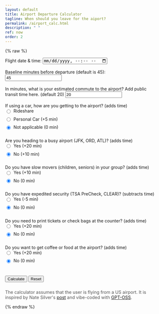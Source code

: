 ```yaml
---
layout: default
title: Airport Departure Calculator
tagline: When should you leave for the aiport?
permalink: /airport_calc.html
description: " "
ref: now
order: 2
---
```


{% raw %}

<style>
  /* 1️⃣  Space the radio buttons and align the text */
  .radio-group label {
    display: flex;            /* line up the radio button with its label text */
    align-items: center;      /* vertical centering */
    margin-bottom: .6rem;     /* space between each radio option */
    cursor: pointer;          /* nicer UX */
  }
  .radio-group input[type="radio"] {
    margin-right: .6rem;      /* gap between the button and the text */
    flex-shrink: 0;           /* keep the button from shrinking */
  }
</style>

<form id="calcForm" autocomplete="off">
  <div class="form-group">
    <label for="flightDateTime">Flight date & time:</label>
    <input type="datetime-local" id="flightDateTime" required>
  </div>

<br>
  <div class="form-group">
    <label for="baseline">Baseline minutes before departure (default is 45):</label>
    <input type="number" id="baseline" min="1" value="45" required>
  </div>

<br>

  <div class="form-group">
    <label for="commute">In minutes, what is your estimated commute to the airport? Add public transit time here. (default 20)</label>
    <input type="number" id="commute" min="0" value="20" required>
  </div>

<br>

  <div class="form-group">
    <label>If using a car, how are you getting to the airport? (adds time)</label>
    <div class="radio-group">
      <label><input type="radio" name="transport" value="rideshare">Rideshare</label>
      <label><input type="radio" name="transport" value="car" checked>Personal Car (+5 min)</label>
      <label><input type="radio" name="transport" value="no" checked>Not applicable (0 min)</label>
    </div>
  </div>

<br>

  <div class="form-group">
    <label>Are you heading to a busy airport (JFK, ORD, ATL)? (adds time)</label>
    <div class="radio-group">
      <label><input type="radio" name="busyAirport" value="yes">Yes (+20 min)</label>
      <label><input type="radio" name="busyAirport" value="no" checked>No (+10 min)</label>
    </div>
  </div>

<br>

  <div class="form-group">
    <label>Do you have slow movers (children, seniors) in your group? (adds time)</label>
    <div class="radio-group">
      <label><input type="radio" name="slowMovers" value="yes">Yes (+10 min)</label>
      <label><input type="radio" name="slowMovers" value="no" checked>No (0 min)</label>
    </div>
  </div>

<br>

  <div class="form-group">
    <label>Do you have expedited security (TSA PreCheck, CLEAR)? (subtracts time)</label>
    <div class="radio-group">
      <label><input type="radio" name="expedited" value="yes">Yes (-5 min)</label>
      <label><input type="radio" name="expedited" value="no" checked>No (0 min)</label>
    </div>
  </div>
<br>


  <div class="form-group">
    <label>Do you need to print tickets or check bags at the counter? (adds time)</label>
    <div class="radio-group">
      <label><input type="radio" name="checkin" value="yes">Yes (+20 min)</label>
      <label><input type="radio" name="checkin" value="no" checked>No (0 min)</label>
    </div>
  </div>

<br>

  <div class="form-group">
    <label>Do you want to get coffee or food at the airport? (adds time)</label>
    <div class="radio-group">
      <label><input type="radio" name="coffee" value="yes">Yes (+20 min)</label>
      <label><input type="radio" name="coffee" value="no" checked>No (0 min)</label>
    </div>
  </div>

<br>

  <button type="submit" id="calcBtn">Calculate</button>
  <button type="reset" id="resetBtn">Reset</button>
</form>

<div id="result"></div>

<script>
// ---------- Configuration ---------- //
const CONFIG = {
  baselineDefault: 45,
  commuteDefault: 20,
  transportAdd: { rideshare: 15, car: 5, no:0 },
  busyAdd: { yes: 20, no: 10 },
  slowAdd: { yes: 10, no: 0 },
  expeditedSub: { yes: 5, no: 0 },
  checkinAdd: { yes: 20, no: 0 },
  coffeeAdd: { yes: 20, no: 0 }
};

// ---------- Helper Functions ---------- //
function formatLeaveTime(date) {
  const dateOpts = { year: 'numeric', month: 'short', day: 'numeric' };
  const timeOpts = { hour: 'numeric', minute: '2-digit', hour12: true };
  return `${date.toLocaleDateString(undefined, dateOpts)}, ${date.toLocaleTimeString(undefined, timeOpts)}`;
}

function calculateLeaveTime(flightDateTime, data) {
  const transportAdd = CONFIG.transportAdd[data.transport];
  const busyAdd = CONFIG.busyAdd[data.busyAirport];
  const slowAdd = CONFIG.slowAdd[data.slowMovers];
  const expeditedSub = CONFIG.expeditedSub[data.expedited];
  const checkinAdd = CONFIG.checkinAdd[data.checkin];
  const coffeeAdd = CONFIG.coffeeAdd[data.coffee];

  const totalSubtract = data.baseline + data.commute + transportAdd + busyAdd + slowAdd + checkinAdd + coffeeAdd - expeditedSub;
  return new Date(flightDateTime.getTime() - totalSubtract * 60000);
}

// ---------- Form Handling ---------- //
function gatherFormValues() {
  const f = document.getElementById('calcForm');
  const flightDateTimeStr = f.flightDateTime.value;
  if (!flightDateTimeStr) throw new Error('Flight date & time is required');

  // Validate format and components
  const timeRegex = /^\d{4}-\d{2}-\d{2}T(\d{2}):(\d{2})$/;
  const m = flightDateTimeStr.match(timeRegex);
  if (!m) throw new Error('Invalid flight date & time format');
  const hour = parseInt(m[1], 10);
  const minute = parseInt(m[2], 10);
  if (hour < 0 || hour > 23 || minute < 0 || minute > 59) throw new Error('Invalid time value');

  const flightDateTime = new Date(flightDateTimeStr);
  if (isNaN(flightDateTime.getTime())) throw new Error('Invalid flight date & time');

  const baseline = parseInt(f.baseline.value, 10) || CONFIG.baselineDefault;
  const commuteRaw = parseInt(f.commute.value, 10);
  const commute = isNaN(commuteRaw) ? CONFIG.commuteDefault : commuteRaw;

  return {
    flightDateTime,
    baseline,
    commute,
    transport: f.transport.value,
    busyAirport: f.busyAirport.value,
    slowMovers: f.slowMovers.value,
    expedited: f.expedited.value,
    checkin: f.checkin.value,
    coffee: f.coffee.value
  };
}

function updateResult() {
  try {
    const data = gatherFormValues();
    const leaveDate = calculateLeaveTime(data.flightDateTime, data);
    const formatted = formatLeaveTime(leaveDate);
    document.getElementById('result').textContent = `You should leave at ${formatted}`;
    document.getElementById('result').className = '';
  } catch (e) {
    document.getElementById('result').textContent = e.message;
    document.getElementById('result').className = 'error';
  }
}

document.getElementById('calcForm').addEventListener('submit', e => {
  e.preventDefault();
  updateResult();
});

document.addEventListener('keydown', e => {
  if (e.key === 'Enter' && document.activeElement.closest('form')) {
    e.preventDefault();
    updateResult();
  }
});

// ---------- Reset Handling ---------- //
function setDefaults() {
  const today = new Date().toISOString().split('T')[0];
  document.getElementById('flightDateTime').value = `${today}T12:00`;
  document.getElementById('baseline').value = CONFIG.baselineDefault;
  document.getElementById('commute').value = CONFIG.commuteDefault;
}
document.getElementById('resetBtn').addEventListener('click', () => {
  setDefaults();
  document.getElementById('result').textContent = '';
});

// ---------- Initialize ---------- //
setDefaults();

// ---------- Simple Unit Tests (Optional) ---------- //
function runTests() {
  const tests = [
    {
      name: 'Baseline example (08/09/2025 10:30 AM)',
      input: {
        flightDateTime: new Date('2025-08-09T10:30'),
        baseline: 45,
        commute: 20,
        transport: 'car',
        busyAirport: 'no',
        slowMovers: 'no',
        expedited: 'no',
        checkin: 'no',
        coffee: 'no'
      },
      expected: 'Aug 9, 2025, 9:10 AM'
    },
    {
      name: 'All overrides (08/09/2025 10:30 AM)',
      input: {
        flightDateTime: new Date('2025-08-09T10:30'),
        baseline: 45,
        commute: 0,
        transport: 'rideshare',
        busyAirport: 'yes',
        slowMovers: 'yes',
        expedited: 'yes',
        checkin: 'yes',
        coffee: 'yes'
      },
      expected: 'Aug 9, 2025, 8:25 AM'
    }
  ];
  let passed = 0;
  tests.forEach(t => {
    const leave = calculateLeaveTime(t.input.flightDateTime, t.input);
    const formatted = formatLeaveTime(leave);
    if (formatted === t.expected) {
      console.log(`✓ ${t.name}`);
      passed++;
    } else {
      console.error(`✗ ${t.name}\n  expected: ${t.expected}\n  got: ${formatted}`);
    }
  });
  console.log(`Test summary: ${passed}/${tests.length} passed.`);
}
window.addEventListener('load', runTests);
</script>
<footer style="margin-top:1.5rem; font-size:.9rem; color:#555;">
  The calculator assumes that the user is flying from a US airport. It is inspired by Nate Silver's
  <a href="https://www.natesilver.net/p/how-soon-should-you-arrive-at-the-airport" target="_blank">
    post</a> and vibe-coded with <a href="https://ollama.com/library/gpt-oss" target="_blank"> GPT-OSS</a>.
</footer>

{% endraw %}